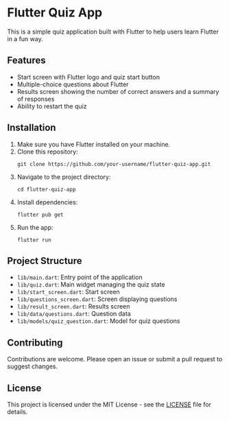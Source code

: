 # Flutter Quiz App

This is a simple quiz application built with Flutter to help users learn Flutter in a fun way.

## Features

- Start screen with Flutter logo and quiz start button
- Multiple-choice questions about Flutter
- Results screen showing the number of correct answers and a summary of responses
- Ability to restart the quiz

## Installation

1. Make sure you have Flutter installed on your machine.
2. Clone this repository:
   ```
   git clone https://github.com/your-username/flutter-quiz-app.git
   ```
3. Navigate to the project directory:
   ```
   cd flutter-quiz-app
   ```
4. Install dependencies:
   ```
   flutter pub get
   ```
5. Run the app:
   ```
   flutter run
   ```

## Project Structure

- `lib/main.dart`: Entry point of the application
- `lib/quiz.dart`: Main widget managing the quiz state
- `lib/start_screen.dart`: Start screen
- `lib/questions_screen.dart`: Screen displaying questions
- `lib/result_screen.dart`: Results screen
- `lib/data/questions.dart`: Question data
- `lib/models/quiz_question.dart`: Model for quiz questions

## Contributing

Contributions are welcome. Please open an issue or submit a pull request to suggest changes.

## License

This project is licensed under the MIT License - see the [LICENSE](LICENSE) file for details.
